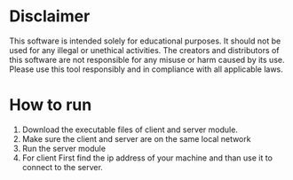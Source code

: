 # Disclaimer

This software is intended solely for educational purposes. It should not be used for any illegal or unethical activities. The creators and distributors of this software are not responsible for any misuse or harm caused by its use. Please use this tool responsibly and in compliance with all applicable laws.

# How to run
1. Download the executable files of client and server module.
2. Make sure the client and server are on the same local network
3. Run the server module
4. For client First find the ip address of your machine and than use it to connect to the server.
